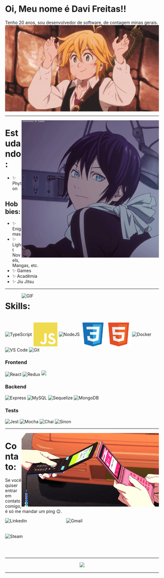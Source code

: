<h1>Oi, Meu nome é Davi Freitas!!</h1>
</h3> Tenho 20 anos, sou desenvolvedor de software, de contagem minas gerais.</h3>

<br>

<div align="center">
<img hight="300" width="600" alt="GIF" align="center" src="assets/gifs/208593.gif">
</div>
  
<hr/>

<div align="right">
<img hight="450" width="450" alt="GIF" align="right" src="assets/gifs/13626.gif">
</div>

<div align="left">
 
  <h1>Estudando:</h1>

- ✨ Phyton

## Hobbies: 

- ✨ Enigmas
- ✨ Light Novels, Mangas, etc.
- ✨ Games
- ✨ Acadêmia
- ✨ Jiu Jitsu

</div>

<hr/>

</div align="right">
<img hight="450" width="450" alt="GIF" align="right" src="https://camo.githubusercontent.com/7e2ceb92a082a0dfdfc070cf45f9921d0a5f24c9afef1ba14e9dd60464bc818e/68747470733a2f2f63646e2e686173686e6f64652e636f6d2f7265732f686173686e6f64652f696d6167652f75706c6f61642f76313539353333313034353738382f3744546335414b61772e6769663f6175746f3d666f726d61742c636f6d7072657373266769662d713d363026666f726d61743d7765626d">
</div>

<div align="left">

  <h1>Skills:</h1>

   <div style="display: inline_block">
     <br>
      <!-- <img align="center" alt="Python" height="80" src="https://cdn.jsdelivr.net/gh/devicons/devicon/icons/python/python-original.svg"> -->
       <img align="center" alt="TypeScript" height="80" src="https://cdn.jsdelivr.net/gh/devicons/devicon/icons/typescript/typescript-original.svg">
       <img align="center" alt="JS" height="80" src="https://raw.githubusercontent.com/devicons/devicon/master/icons/javascript/javascript-plain.svg">
       <img align="center" alt="NodeJS" height="80" src="https://cdn.jsdelivr.net/gh/devicons/devicon/icons/nodejs/nodejs-original.svg">
       <img align="center" alt="CSS" height="80" src="https://raw.githubusercontent.com/devicons/devicon/master/icons/css3/css3-original.svg">
       <img align="center" alt="HTML" height="80" src="https://raw.githubusercontent.com/devicons/devicon/master/icons/html5/html5-original.svg">
       <img align="center" alt="Docker" height="80" src="https://cdn.jsdelivr.net/gh/devicons/devicon/icons/docker/docker-original-wordmark.svg">
       <img align="center" alt="VS Code" height="80" src="https://cdn.jsdelivr.net/gh/devicons/devicon/icons/vscode/vscode-original.svg">
       <img align="center" alt="Git" height="80" src="https://cdn.jsdelivr.net/gh/devicons/devicon/icons/git/git-plain-wordmark.svg">
     <h3>Frontend</h3>
     <img align="center" alt="React" height="80" src="https://cdn.jsdelivr.net/gh/devicons/devicon/icons/react/react-original-wordmark.svg">
     <img align="center" alt="Redux" height="80" src="https://cdn.jsdelivr.net/gh/devicons/devicon/icons/redux/redux-original.svg">
     <img align="center alt="Boostrap" height="80" src="https://cdn.jsdelivr.net/gh/devicons/devicon/icons/bootstrap/bootstrap-original-wordmark.svg">
     <h3>Backend</h3>
       <img align="center" alt="Express" height="80" src="https://cdn.jsdelivr.net/gh/devicons/devicon/icons/express/express-original-wordmark.svg">
       <img align="center" alt="MySQL" height="80" src="https://cdn.jsdelivr.net/gh/devicons/devicon/icons/mysql/mysql-original-wordmark.svg">
       <img align="center" alt="Sequelize" height="80" src="https://cdn.jsdelivr.net/gh/devicons/devicon/icons/sequelize/sequelize-original-wordmark.svg"/>
       <img align="center" alt="MongoDB" height="80" src="https://cdn.jsdelivr.net/gh/devicons/devicon/icons/mongodb/mongodb-original-wordmark.svg"/>
     <h3>Tests</h3>
     <img align="center" alt="Jest" height="80" src="https://cdn.jsdelivr.net/gh/devicons/devicon/icons/jest/jest-plain.svg" />
     <img align="center" alt="Mocha" height="80" src="https://cdn.jsdelivr.net/gh/devicons/devicon/icons/mocha/mocha-plain.svg">
     <img align="center" alt="Chai" height="80" src="https://avatars.githubusercontent.com/u/1515293?s=280&v=4">
     <img align="center" alt="Sinon" height="80"  src="https://camo.githubusercontent.com/c1d8136cb62cfd03e64b9193b7384fd75804a7b1bd9b8b705b51cc9d99de8fe3/68747470733a2f2f73696e6f6e6a732e6f72672f6173736574732f696d616765732f6c6f676f2e706e67">
   </div>          
</div> 

<hr/>

<div align="right">
 <img hight="320" width="450" align="right" alt="GIF" src="assets/gifs/email.gif">
</div>
                                                                                 
<div align="left">

<h1>Contato:</h1>

<p>Se você quiser entrar em contato comigo, é só me mandar um ping 😉.</p>
   <div style="display: inline_block">
    <a href="https://www.linkedin.com/in/davifreitass/">
      <img align="left" alt="Linkedin" width="200" hight="300" src="https://github.com/datavinny/datavinny/blob/master/assets/icons/linkedin.png" />
    </a>
    <a href="mailto:df828316@gmail.com">
     <img align="left" alt="Gmail" width="200" hight="300" src="https://github.com/datavinny/datavinny/blob/master/assets/icons/gmail.png" />
    </a> 
    </br></br></br>
    <a href="https://steamcommunity.com/id/davirazzar/">
      <img align="left" alt="Steam" width="200" hight="300" src="https://github.com/datavinny/datavinny/blob/master/assets/icons/steam.png" />
    </a>
   </div>
</div>
                                                                                                                                        
</br></br></br>

<hr/>
<div align="center">
<p align="center" >  
  <a href="https://github.com/datavinny/github-readme-stats"> 
    <img  src="https://github-readme-stats.vercel.app/api?username=datavinny&&show_icons=true&theme=radical"/>
  </a>
 </p>
</div>
<hr/>
